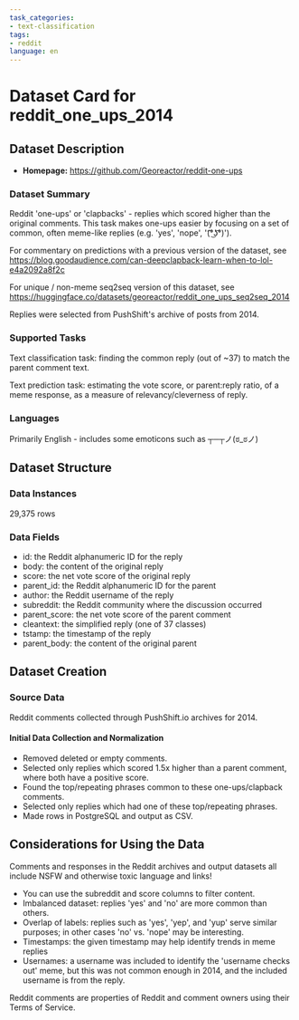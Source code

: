 ```yaml
---
task_categories:
- text-classification
tags:
- reddit
language: en
---
```


# Dataset Card for reddit_one_ups_2014

## Dataset Description

- **Homepage:** https://github.com/Georeactor/reddit-one-ups

### Dataset Summary

Reddit 'one-ups' or 'clapbacks' - replies which scored higher than the original comments. This task makes one-ups easier by focusing on a set of common, often meme-like replies (e.g. 'yes', 'nope', '(͡°͜ʖ͡°)').

For commentary on predictions with a previous version of the dataset, see https://blog.goodaudience.com/can-deepclapback-learn-when-to-lol-e4a2092a8f2c

For unique / non-meme seq2seq version of this dataset, see https://huggingface.co/datasets/georeactor/reddit_one_ups_seq2seq_2014

Replies were selected from PushShift's archive of posts from 2014.

### Supported Tasks

Text classification task: finding the common reply (out of ~37) to match the parent comment text.

Text prediction task: estimating the vote score, or parent:reply ratio, of a meme response, as a measure of relevancy/cleverness of reply.

### Languages

Primarily English - includes some emoticons such as ┬─┬ノ(ಠ_ಠノ)

## Dataset Structure

### Data Instances

29,375 rows

### Data Fields

- id: the Reddit alphanumeric ID for the reply
- body: the content of the original reply
- score: the net vote score of the original reply
- parent_id: the Reddit alphanumeric ID for the parent
- author: the Reddit username of the reply
- subreddit: the Reddit community where the discussion occurred
- parent_score: the net vote score of the parent comment
- cleantext: the simplified reply (one of 37 classes)
- tstamp: the timestamp of the reply
- parent_body: the content of the original parent

## Dataset Creation

### Source Data

Reddit comments collected through PushShift.io archives for 2014.

#### Initial Data Collection and Normalization

- Removed deleted or empty comments.
- Selected only replies which scored 1.5x higher than a parent comment, where both have a positive score.
- Found the top/repeating phrases common to these one-ups/clapback comments.
- Selected only replies which had one of these top/repeating phrases.
- Made rows in PostgreSQL and output as CSV.

## Considerations for Using the Data

Comments and responses in the Reddit archives and output datasets all include NSFW and otherwise toxic language and links!

- You can use the subreddit and score columns to filter content.
- Imbalanced dataset: replies 'yes' and 'no' are more common than others.
- Overlap of labels: replies such as 'yes', 'yep', and 'yup' serve similar purposes; in other cases 'no' vs. 'nope' may be interesting.
- Timestamps: the given timestamp may help identify trends in meme replies
- Usernames: a username was included to identify the 'username checks out' meme, but this was not common enough in 2014, and the included username is from the reply.

Reddit comments are properties of Reddit and comment owners using their Terms of Service.